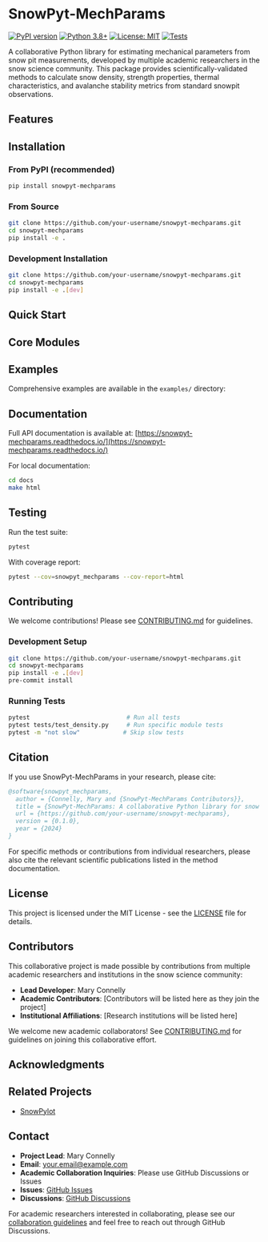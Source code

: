 # SnowPyt-MechParams

[![PyPI version](https://badge.fury.io/py/snowpyt-mechparams.svg)](https://badge.fury.io/py/snowpyt-mechparams)
[![Python 3.8+](https://img.shields.io/badge/python-3.8+-blue.svg)](https://www.python.org/downloads/)
[![License: MIT](https://img.shields.io/badge/License-MIT-yellow.svg)](https://opensource.org/licenses/MIT)
[![Tests](https://github.com/your-username/snowpyt-mechparams/workflows/Tests/badge.svg)](https://github.com/your-username/snowpyt-mechparams/actions)

A collaborative Python library for estimating mechanical parameters from snow pit measurements, developed by multiple academic researchers in the snow science community. This package provides scientifically-validated methods to calculate snow density, strength properties, thermal characteristics, and avalanche stability metrics from standard snowpit observations.

## Features

## Installation

### From PyPI (recommended)
```bash
pip install snowpyt-mechparams
```

### From Source
```bash
git clone https://github.com/your-username/snowpyt-mechparams.git
cd snowpyt-mechparams
pip install -e .
```

### Development Installation
```bash
git clone https://github.com/your-username/snowpyt-mechparams.git
cd snowpyt-mechparams
pip install -e .[dev]
```

## Quick Start


## Core Modules

## Examples

Comprehensive examples are available in the `examples/` directory:


## Documentation

Full API documentation is available at: [https://snowpyt-mechparams.readthedocs.io/](https://snowpyt-mechparams.readthedocs.io/)

For local documentation:
```bash
cd docs
make html
```

## Testing

Run the test suite:
```bash
pytest
```

With coverage report:
```bash
pytest --cov=snowpyt_mechparams --cov-report=html
```

## Contributing

We welcome contributions! Please see [CONTRIBUTING.md](CONTRIBUTING.md) for guidelines.

### Development Setup
```bash
git clone https://github.com/your-username/snowpyt-mechparams.git
cd snowpyt-mechparams
pip install -e .[dev]
pre-commit install
```

### Running Tests
```bash
pytest                           # Run all tests
pytest tests/test_density.py     # Run specific module tests
pytest -m "not slow"            # Skip slow tests
```

## Citation

If you use SnowPyt-MechParams in your research, please cite:

```bibtex
@software{snowpyt_mechparams,
  author = {Connelly, Mary and {SnowPyt-MechParams Contributors}},
  title = {SnowPyt-MechParams: A collaborative Python library for snow mechanical parameter estimation},
  url = {https://github.com/your-username/snowpyt-mechparams},
  version = {0.1.0},
  year = {2024}
}
```

For specific methods or contributions from individual researchers, please also cite the relevant scientific publications listed in the method documentation.

## License

This project is licensed under the MIT License - see the [LICENSE](LICENSE) file for details.

## Contributors

This collaborative project is made possible by contributions from multiple academic researchers and institutions in the snow science community:

- **Lead Developer**: Mary Connelly
- **Academic Contributors**: [Contributors will be listed here as they join the project]
- **Institutional Affiliations**: [Research institutions will be listed here]

We welcome new academic collaborators! See [CONTRIBUTING.md](CONTRIBUTING.md) for guidelines on joining this collaborative effort.

## Acknowledgments


## Related Projects

- [SnowPylot](https://github.com/connellymk/snowpylot) 

## Contact

- **Project Lead**: Mary Connelly
- **Email**: your.email@example.com
- **Academic Collaboration Inquiries**: Please use GitHub Discussions or Issues
- **Issues**: [GitHub Issues](https://github.com/your-username/snowpyt-mechparams/issues)
- **Discussions**: [GitHub Discussions](https://github.com/your-username/snowpyt-mechparams/discussions)

For academic researchers interested in collaborating, please see our [collaboration guidelines](CONTRIBUTING.md#scientific-contributions) and feel free to reach out through GitHub Discussions.
